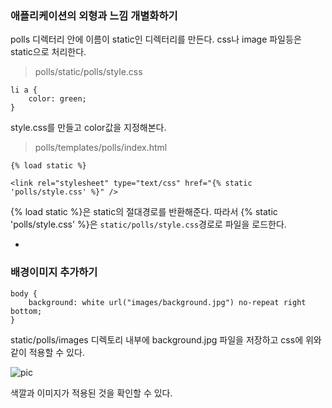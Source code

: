 ### 애플리케이션의 외형과 느낌 개별화하기

polls 디렉터리 안에 이름이 static인 디렉터리를 만든다. css나 image 파일등은 static으로 처리한다. 

> polls/static/polls/style.css
```
li a {
    color: green;
}
```
style.css를 만들고 color값을 지정해본다. 

> polls/templates/polls/index.html
```
{% load static %}

<link rel="stylesheet" type="text/css" href="{% static 'polls/style.css' %}" />
```
{% load static %}은 static의 절대경로를 반환해준다. 따라서 {% static 'polls/style.css' %}은 `static/polls/style.css`경로로 파일을 로드한다. 

-

### 배경이미지 추가하기 

```
body {
    background: white url("images/background.jpg") no-repeat right bottom;
}
```
static/polls/images 디렉토리 내부에 background.jpg 파일을 저장하고 css에 위와 같이 적용할 수 있다. 

![pic](https://s29.postimg.org/bffog1pif/pic8.png)

색깔과 이미지가 적용된 것을 확인할 수 있다. 
